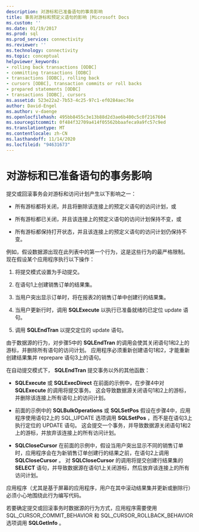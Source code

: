 ```yaml
---
description: 对游标和已准备语句的事务影响
title: 事务对游标和预定义语句的影响 |Microsoft Docs
ms.custom: ''
ms.date: 01/19/2017
ms.prod: sql
ms.prod_service: connectivity
ms.reviewer: ''
ms.technology: connectivity
ms.topic: conceptual
helpviewer_keywords:
- rolling back transactions [ODBC]
- committing transactions [ODBC]
- transactions [ODBC], rolling back
- cursors [ODBC], transaction commits or roll backs
- prepared statements [ODBC]
- transactions [ODBC], cursors
ms.assetid: 523e22a2-7b53-4c25-97c1-ef0284aec76e
author: David-Engel
ms.author: v-daenge
ms.openlocfilehash: 495bb8455c3e13b88d2d3ae6b400c5c0f2167604
ms.sourcegitcommit: 0f484f32709a414f05562bbaafeca9a9fc57c9ed
ms.translationtype: MT
ms.contentlocale: zh-CN
ms.lasthandoff: 11/14/2020
ms.locfileid: "94631673"
---
```

# <a name="effect-of-transactions-on-cursors-and-prepared-statements"></a>对游标和已准备语句的事务影响
提交或回滚事务会对游标和访问计划产生以下影响之一：  
  
-   所有游标都将关闭，并且将删除该连接上的预定义语句的访问计划，或  
  
-   所有游标都已关闭，并且该连接上的预定义语句的访问计划保持不变，或 
  
-   所有游标都保持打开状态，并且该连接上的预定义语句的访问计划仍保持不变。  
  
 例如，假设数据源出现在此列表中的第一个行为，这是这些行为的最严格限制。 现在假设某个应用程序执行以下操作：  
  
1.  将提交模式设置为手动提交。  
  
2.  在语句1上创建销售订单的结果集。  
  
3.  当用户突出显示订单时，将在报表2的销售订单中创建行的结果集。  
  
4.  当用户更新行时，调用 **SQLExecute** 以执行已准备就绪的已定位 update 语句。  
  
5.  调用 **SQLEndTran** 以提交定位的 update 语句。  
  
 由于数据源的行为，对步骤5中的 **SQLEndTran** 的调用会使其关闭语句1和2上的游标，并删除所有语句的访问计划。 应用程序必须重新创建语句1和2，才能重新创建结果集并 reprepare 语句3上的语句。  
  
 在自动提交模式下， **SQLEndTran** 提交事务以外的其他函数：  
  
-   **SQLExecute** 或 **SQLExecDirect** 在前面的示例中，在步骤4中对 **SQLExecute** 的调用将提交事务。 这会导致数据源关闭语句1和2上的游标，并删除该连接上所有语句上的访问计划。  
  
-   前面的示例中的 **SQLBulkOperations** 或 **SQLSetPos** 假设在步骤4中，应用程序使用语句2上的 SQL_UPDATE 选项调用 **SQLSetPos** ，而不是在语句3上执行定位的 UPDATE 语句。 这会提交一个事务，并导致数据源关闭语句1和2上的游标，并放弃该连接上的所有访问计划。  
  
-   **SQLCloseCursor** 在前面的示例中，假设当用户突出显示不同的销售订单时，应用程序会在为新销售订单创建行的结果之前，在语句2上调用 **SQLCloseCursor** 。 对 **SQLCloseCursor** 的调用将提交创建行结果集的 **SELECT** 语句，并导致数据源在语句1上关闭游标，然后放弃该连接上的所有访问计划。  
  
 应用程序（尤其是基于屏幕的应用程序，用户在其中滚动结果集并更新或删除行）必须小心地围绕此行为编写代码。  
  
 若要确定提交或回滚事务时数据源的行为方式，应用程序需要使用 SQL_CURSOR_COMMIT_BEHAVIOR 和 SQL_CURSOR_ROLLBACK_BEHAVIOR 选项调用 **SQLGetInfo** 。
